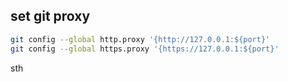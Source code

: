 ## set git proxy

```sh
git config --global http.proxy '{http://127.0.0.1:${port}'
git config --global https.proxy '{https://127.0.0.1:${port}'
```

sth